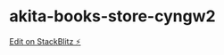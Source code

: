# akita-books-store-cyngw2

[Edit on StackBlitz ⚡️](https://stackblitz.com/edit/akita-books-store-cyngw2)